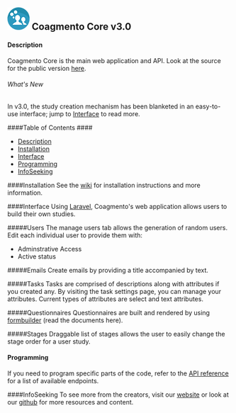 ## ![Coagmento Logo](https://raw.githubusercontent.com/InfoSeeking/Coagmento/master/core/public/images/logo-small.png) Coagmento Core v3.0 ##


#### Description ####
Coagmento Core is the main web application and API. Look at the source for the public version [here](https://coagmento.org).

###### What's New
In v3.0, the study creation mechanism has been blanketed in an easy-to-use interface; jump to [Interface](#Interface) to read more. 

####Table of Contents ####
* [Description](#Description)
* [Installation](#Installation)
* [Interface](#Interface)
* [Programming](#Programming)
* [InfoSeeking](#InfoSeeking)

####Installation
See the [wiki](https://github.com/InfoSeeking/Coagmento/wiki/Coagmento-Core-Installation) for installation instructions and more information.

####Interface
Using [Laravel](https://laravel.com), Coagmento's web application allows users to build their own studies.

#####Users
The manage users tab allows the generation of random users. Edit each individual user to provide them with:
* Adminstrative Access
* Active status

#####Emails
Create emails by providing a title accompanied by text.

#####Tasks
Tasks are comprised of descriptions along with attributes if you created any.  By visiting the task settings page, you can manage your attributes. Current types of attributes are select and text attributes.

#####Questionnaires
Questionnaires are built and rendered by using [formbuilder](https://formbuilder.readthedocs.io/en/latest/) (read the documents here).
 
#####Stages
Draggable list of stages allows the user to easily change the stage order for a user study.

#### Programming
If you need to program specific parts of the code, refer to the [API reference](http://new.coagmento.org/apidoc/) for a list of available endpoints.

####InfoSeeking
To see more from the creators, visit our [website](http://www.infoseeking.org/) or look at our [github](https://github.com/InfoSeeking) for more resources and content.
